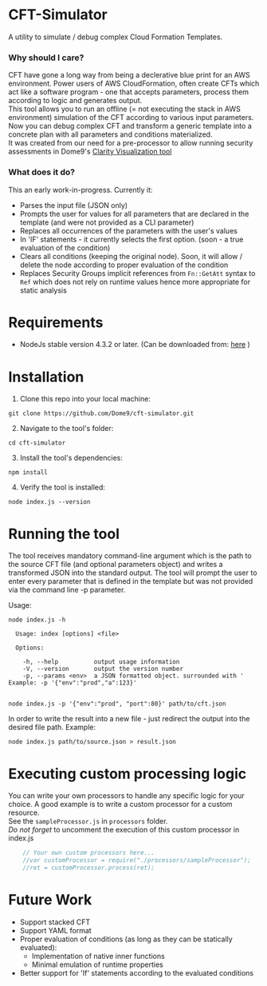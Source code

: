 # CFT-Simulator
A utility to simulate / debug complex Cloud Formation Templates.

### Why should I care?
CFT have gone a long way from being a declerative blue print for an AWS environment.
Power users of AWS CloudFormation, often create CFTs which act like a software program - one that accepts parameters, process them according to logic and generates output.<br/>
This tool allows you to run an offline (= not executing the stack in AWS environment) simulation of the CFT according to various input parameters.<br/>
Now you can debug complex CFT and transform a generic template into a concrete plan with all parameters and conditions materialized.<br/>
It was created from our need for a pre-processor to allow running security assessments in Dome9's [Clarity Visualization tool](https://dome9.com/solutions/security-visualization/)

### What does it do?
This an early work-in-progress. Currently it:
* Parses the input file (JSON only)
* Prompts the user for values for all parameters that are declared in the template (and were not provided as a CLI parameter)
* Replaces all occurrences of the parameters with the user's values
* In 'IF' statements - it currently selects the first option. (soon - a true evaluation of the condition)
* Clears all conditions (keeping the original node). Soon, it will allow / delete the node according to proper evaluation of the condition
* Replaces Security Groups implicit references from `Fn::GetAtt` syntax to `Ref` which does not rely on runtime values hence more appropriate for static analysis

# Requirements
* NodeJs stable version 4.3.2 or later. 
(Can be downloaded from: <a href="https://nodejs.org">here</a> )

# Installation
1. Clone this repo into your local machine:

```git clone https://github.com/Dome9/cft-simulator.git```

2. Navigate to the tool's folder:

```cd cft-simulator``` 

3. Install the tool's dependencies:

```npm install```

4. Verify the tool is installed:

```node index.js --version```

# Running the tool
The tool receives mandatory command-line argument which is the path to the source CFT file (and optional parameters object) and writes a transformed JSON into the standard output.
The tool will prompt the user to enter every parameter that is defined in the template but was not provided via the command line -p parameter.

Usage:

```
node index.js -h

  Usage: index [options] <file>

  Options:

    -h, --help          output usage information
    -V, --version       output the version number
    -p, --params <env>  a JSON formatted object. surrounded with ' Example: -p '{"env":"prod","a":123}'


node index.js -p '{"env":"prod", "port":80}' path/to/cft.json 
```

In order to write the result into a new file - just redirect the output into the desired file path. Example:

```node index.js path/to/source.json > result.json```

# Executing custom processing logic
You can write your own processors to handle any specific logic for your choice. A good example is to write a custom processor for a custom resource.<br/>
See the `sampleProcessor.js` in `processors` folder.<br/>
*Do not forget* to uncomment the execution of this custom processor in index.js

```js
    // Your own custom processors here...
    //var customProcessor = require("./processors/sampleProcessor");
    //ret = customProcessor.process(ret);
```

# Future Work
* Support stacked CFT
* Support YAML format
* Proper evaluation of conditions (as long as they can be statically evaluated):
    * Implementation of native inner functions
    * Minimal emulation of runtime properties
* Better support for 'If' statements according to the evaluated conditions






